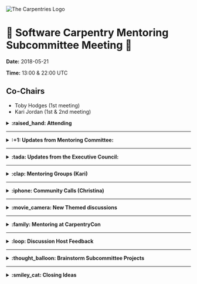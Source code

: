 ![The Carpentries Logo](https://software-carpentry.org/img/TheCarpentries.png)
# :memo: Software Carpentry Mentoring Subcommittee Meeting :file_folder:

__Date:__ 2018-05-21

__Time:__ 13:00 & 22:00 UTC

## Co-Chairs

* Toby Hodges (1st meeting)
* Kari Jordan (1st & 2nd meeting)

<details>
  <summary><strong>:raised_hand: Attending</strong></summary>

</details>

***

<details>
<summary><strong>
:+1: Updates from Mentoring Committee:
</strong></summary>
<ul>
<li>We are looking for a new <em>co-chair</em> of mentoring! Apply at: <a href="https://goo.gl/forms/QWSEBD2yGu3Qcy8m1">this link</a></li>
</ul>
</details>

***

<details>
<summary><strong>
:tada: Updates from the Executive Council:
</strong></summary>
<ul>
<li><a href="https://carpentries.org/blog/2018/05/ec-report/">EC Report</a></li>
</ul>
</details>

***

<details>
<summary><strong>
:clap: Mentoring Groups (Kari)
</strong></summary>
<ul>
<li>Will be sending out a poll on May 28th to schedule a "power check-in"</li>
<li>Groups are in full swing. <a href="http://pad.software-carpentry.org/mentoring-groups">See this etherpad</a></li>
</ul> 
</details>

***

<details>
<summary><strong>
:iphone: Community Calls (Christina)
</strong></summary>
</details>

***

<details>
<summary><strong>
:movie_camera: New Themed discussions
</strong></summary>
<ul>
<li><a href="http://pad.software-carpentry.org/instructor-discussion">Recruiting</a> June discussion leaders! </li>
<li>Please remember to put your email on the etherpad when you sign up to help host instructor discussions</li>
<li>If you see a new person who signed up to host/co-host with you, please reach out to them!</li>
</ul>

<ul>
<li>How should we organise/announce more themed discussion sessions</li>
<ul>
<li>Toby would like to organise more of these themed sessions, after the success of the pilot scheme. </li>
<ul>
<li>Questions that need to be answered:</li>
<li>How should they fit into the schedule?</li>
<li>How do we advertise them?</li>
<li>How do we engage the wider instructor community with them?</li>
<ul>
<li>Toby will write a blogpost. Also coordinate with Martin to add some sessions to the etherpad when he first puts them up.</li>
<li>Kari: having a list of suggested themes takes the pressure off a (potential) host - hopefully can get people excited about running them and being a host in future.</li>
<ul>
<li>One per week, rotating through each timeslot. </li>
<li>Will need to update the title of the session in the community calendar, to help people find out about the sessions.</li>
</ul></ul></ul></ul>
</details>

***

<details>
<summary><strong>
:family: Mentoring at CarpentryCon
</strong></summary>
<ul>
<li>Kari & Toby will lead a breakout session on mentoring at CarpentryCon!</li.
<li>Summary of plan for session <a href="https://github.com/carpentries/carpentrycon/blob/master/Sessions/2018-05-31/12-Breakout-12-Mentoring/Abstract.md">here:</a> </li>
<ul>
<li>Toby and Kari plan to use this opportunity (the session and the conference in general) to recuit new members for this subcommittee.</li>
</ul>
</ul>
</details>

***

<details>
<summary><strong>
:loop: Discussion Host Feedback
</strong></summary>
<ul>
<li>Update on Host Questionnaire: <a href=" https://docs.google.com/forms/d/14lhvSviLMikgidMyBke-cheBiD73_FoorDLso3KfViY/edit">form for hosts</a> to fill out after a discussion session</li>
<li>It automatically sends an email to checkout@carpentries.org with the list of participants from question 7. </li>
</ul>
</details>

***

<details>
<summary><strong>
:thought_balloon: Brainstorm Subcommittee Projects
</strong></summary>
<ul>
<li>Toby: Contributor profiles</li>
<ul>
<li>These would be similar to "learner profiles", with the aim of giving newly-certified instructors an insight into how to get more involved in the community in whatever way they want to (and how easy it is). Could write profiles for: mentors; mentees; lesson maintainers; executive council members; etc...</li>
</ul>
<li>Malvika: would a checklist be more helpful? i.e. can you do this & this? are you interested in this & this?</li>
<ul>
<li>Toby: this could also work but would want to avoid giving people the impression that they have to tick every box to qualify.</li>
</ul>
<ul>
<li>Malvika: you could use the conference to gather real profiles and post those?</li>
<li>Toby: +1 this is nice and would also work
Develop training for mentors (similar to Maintainers and Trainers training)</li>
<li>Coaching instructors who had “not so good” feedback on their post-workshop surveys</li>
<li>Running mentoring group sessions in lieu of discussion sessions</li>
</ul></ul>
</details>

***

<details>
<summary><strong>
:smiley_cat: Closing Ideas
</strong></summary>
<ul>
<li>Mentoring Committee Wishlist</li>
<ul>
<li>In the ideal world - what would the mentoring committee look like to you?</li>
<ul>
<li>Develop bylaws - create continuity between transitions </li>
<li>Discuss how to vote for new positions </li>
<li>Who can host discussions? (Should we have requirements)</li>
<li>Proposal: Read protocol and be a certified instructor</li>
<li>Juan: I think maybe a commitee partly in "flux" working on mini projects. Doing reflecting planning cycles...  Secondly, there are normal standard agenda items that will be part of a status quo.</li>
<ul>
<li>What my experience is thus far is that the mentoring commitee facilitates / assist new members to join and get involved with the community as they provide opportunity to become more involved in an organic way</li>
</ul>
<li>Tobin: as a well-advertised place that instructors can go to for help. I had a lot of local support, but i can see it being hard for trainers who don't have more experience geographically close.</li>
<li>Jamie: MC is a place where instructors can turn to for feedback, help, and to share problems/issues they may be facing as an instructor - MC hears these issues and works together to create solutions i.e. through Juan's suggestion of "mini projects" like the onboarding doc</li>
<li>Toby: a friendly group of people interested in making becoming/being an instructor easier and more enjoyable. It should be clear that this is a subcommittee that anyone can join, and meetings that people should feel free to drop in on, without any expectation that they will keep returning forever i.e. attendance does not equal/require "membership". (PS are we likely to change the name? It's a bit strange to me that we don't (actively) do much mentoring. This almost stopped me from coming to the meetings originally - I didn't/don't feel experienced enough to be mentoring others!)</li>
<li>ML: In order to build sustainability in a group - rotations are needed! Have parties (or some form of recognition) to take a moment to acknoweldge the service of our community members. </li>
<li>EB: We can have the admin take the information</li>
<li>UPDATE TO ONBOARDING DOCUMENT: Send the names in everyone who was present in the discussion (including host and notetaker)</li>
<li>Marian: Experimental instructor discussions once per month</li>
<li>ML & MS: 2018 wishlist = Worst case scenario and how to deal with it (anecdotes from instructors)</li>
</ul></ul></ul>
</details>
